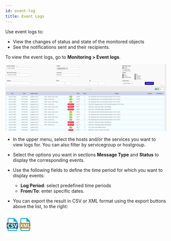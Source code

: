 ```yaml
---
id: event-log
title: Event Logs
---
```


Use event logs to:

* View the changes of status and state of the monitored objects
* See the notifications sent and their recipients.

To view the event logs, go to **Monitoring > Event logs**.

![image](../../assets/alerts/event-log/event_logs.png)

- In the upper menu, select the hosts and/or the services you want to
view logs for. You can also filter by servicegroup or hostgroup.

- Select the options you want in sections **Message Type** and **Status** to display the corresponding events.

- Use the following fields to define the time period for which you want to display events:
    - **Log Period**: select predefined time periods
    - **From**/**To**: enter specific dates.

- You can export the result in CSV or XML format using the export
buttons above the list, to the right:

![image](../../assets/alerts/event-log/event_logs_export.png)